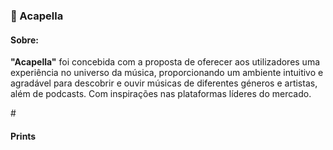 <h3>🎵 Acapella</h3>

<h4>Sobre:</h4>
<p><b>"Acapella"</b> foi concebida com a proposta de oferecer aos utilizadores uma experiência no universo da música, proporcionando um ambiente intuitivo e agradável para descobrir e ouvir músicas de diferentes géneros e artistas, além de podcasts. Com inspirações nas plataformas líderes do mercado.</p>
#
<h4>Prints</h4>

